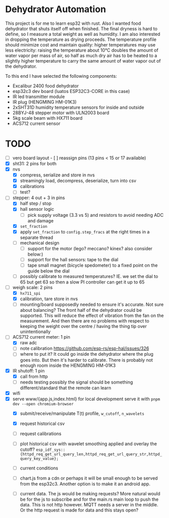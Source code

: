 # Dehydrator Automation

This project is for me to learn esp32 with rust. Also I wanted food dehydrator that shuts itself off when finished. The final dryness is hard to define, so I measure a total weight as well as humidity. I am also interested in dropping the temperature as drying proceeds. The temperature profile should minimize cost and maintain quality: higher temperatures may use less electricity: raising the temperature about 10°C doubles the amount of water vapor per mass of air, so half as much dry air has to be heated to a slightly higher temperature to carry the same amount of water vapor out of the dehydrator.

To this end I have selected the following components:

  - Excalibur 2400 food dehydrator
  - esp32c3 dev board (luatos ESP32C3-CORE in this case)
  - IR led transmitter module
  - IR plug (HENGMING HM-01K3)
  - 2xSHT31D humidity temperature sensors for inside and outside
  - 28BYJ-48 stepper motor with ULN2003 board
  - 5kg scale beam with HX711 board
  - ACS712 current sensor

# TODO

 - [ ] vero board layout
         - [ ] reassign pins (13 pins < 15 or 17 available)
 - [x] sht31: 2 pins for both
 - [x] nvs
   - [x] compress, serialize and store in nvs
   - [x] streamingly load, decompress, deserialize, turn into csv
   - [x] calibrations
   - [ ] test?
 - [ ] stepper: 4 out + 3 in pins
   - [x] half step / stop
   - [x] hall sensor logic
     - [ ] pick supply voltage (3.3 vs 5) and resistors to avoid needing ADC and damage
   - [x] `set_fraction`
   - [x] apply `set_fraction` to `config.step_fracs` at the right times in a separate thread
   - [ ] mechanical design
     - [ ] support for the motor (lego? meccano? kinex? also consider below:)
     - [ ] support for the hall sensors: tape to the dial
     - [ ] tape small magnet (bicycle spedometer) to a fixed point on the guide below the dial
   - [ ] possibly calibrate to measured temperatures? IE. we set the dial to 65 but get 63 so then a slow PI controller can get it up to 65
 - [ ] weigh scale: 2 pins
   - [x] `hx711_spi`
   - [x] calibration, tare store in nvs
   - [ ] mounting/board supposedly needed to ensure it's accurate. Not sure about balancing? The front half of the dehydrator could be supported. This will reduce the effect of vibration from the fan on the measurement. And then there are no problems with respect to keeping the weight over the centre / having the thing tip over unintentionally
 - [ ] ACS712 current meter: 1 pin
   - [x] raw adc
   - [ ] note calibration https://github.com/esp-rs/esp-hal/issues/326
   - [ ] where to put it? It could go inside the dehydrator where the plug goes into. But then it's harder to calibrate. There is probably not enough room inside the HENGMING HM-01K3
 - [x] IR shutoff: 1 pin
   - [x] call from http
   - [ ] needs testing possibly the signal should be something different/standard that the remote can learn
 - [x] wifi
 - [x] serve www/{app.js,index.html} for local development serve it with `pnpm dev --open chromium-browser`
   - [x] submit/receive/manipulate T(t) profile, `w_cutoff`, `n_wavelets`
   - [x] request historical csv
   - [ ] request calibrations
   - [ ] plot historical csv with wavelet smoothing applied and overlay the cutoff? `esp_idf_sys::{httpd_req_get_url_query_len,httpd_req_get_url_query_str,httpd_query_key_value};`

   - [ ] current conditions
   - [ ] chart.js from a cdn or perhaps it will be small enough to be served from the esp32c3. Another option is to make it an android app.
   - [ ] current data. The js would be making requests? More natural would be for the js to subscribe and for the main.rs main loop to push the data. This is not http however. MQTT needs a server in the middle. Or the http request is made for data and this stays open?
